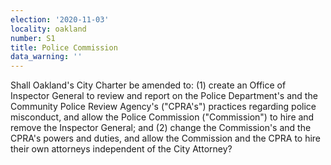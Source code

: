 ```yaml
---
election: '2020-11-03'
locality: oakland
number: S1
title: Police Commission
data_warning: ''
---
```

Shall Oakland's City Charter be amended to: (1) create an Office of Inspector General to review and report on the Police Department's and the Community Police Review Agency's ("CPRA's") practices regarding police misconduct, and allow the Police Commission ("Commission") to hire and remove the Inspector General; and (2) change the Commission's and the CPRA's powers and duties, and allow the Commission and the CPRA to hire their own attorneys independent of the City Attorney?
